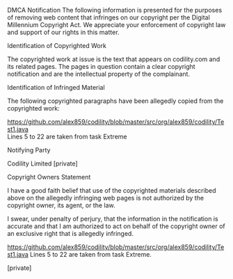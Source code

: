 DMCA Notification
The following information is presented for the purposes of removing web
content that infringes on our copyright per the Digital Millennium
Copyright Act. We appreciate your enforcement of copyright law and support
of our rights in this matter.

Identification of Copyrighted Work

The copyrighted work at issue is the text that appears on codility.com and
its related pages. The pages in question contain a clear copyright
notification and are the intellectual property of the complainant.

Identification of Infringed Material

The following copyrighted paragraphs have been allegedly copied from the
copyrighted work:

https://github.com/alex859/codility/blob/master/src/org/alex859/codility/Test1.java  
Lines 5 to 22 are taken from task Extreme

Notifying Party

Codility Limited
[private]

Copyright Owners Statement

I have a good faith belief that use of the copyrighted materials described
above on the allegedly infringing web pages is not authorized by the
copyright owner, its agent, or the law.

I swear, under penalty of perjury, that the information in the notification
is accurate and that I am authorized to act on behalf of the copyright
owner of an exclusive right that is allegedly infringed.

https://github.com/alex859/codility/blob/master/src/org/alex859/codility/Test1.java
Lines 5 to 22 are taken from task Extreme.

[private]
